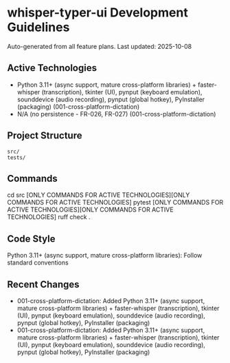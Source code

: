 # whisper-typer-ui Development Guidelines

Auto-generated from all feature plans. Last updated: 2025-10-08

## Active Technologies
- Python 3.11+ (async support, mature cross-platform libraries) + faster-whisper (transcription), tkinter (UI), pynput (keyboard emulation), sounddevice (audio recording), pynput (global hotkey), PyInstaller (packaging) (001-cross-platform-dictation)
- N/A (no persistence - FR-026, FR-027) (001-cross-platform-dictation)

## Project Structure
```
src/
tests/
```

## Commands
cd src [ONLY COMMANDS FOR ACTIVE TECHNOLOGIES][ONLY COMMANDS FOR ACTIVE TECHNOLOGIES] pytest [ONLY COMMANDS FOR ACTIVE TECHNOLOGIES][ONLY COMMANDS FOR ACTIVE TECHNOLOGIES] ruff check .

## Code Style
Python 3.11+ (async support, mature cross-platform libraries): Follow standard conventions

## Recent Changes
- 001-cross-platform-dictation: Added Python 3.11+ (async support, mature cross-platform libraries) + faster-whisper (transcription), tkinter (UI), pynput (keyboard emulation), sounddevice (audio recording), pynput (global hotkey), PyInstaller (packaging)
- 001-cross-platform-dictation: Added Python 3.11+ (async support, mature cross-platform libraries) + faster-whisper (transcription), tkinter (UI), pynput (keyboard emulation), sounddevice (audio recording), pynput (global hotkey), PyInstaller (packaging)

<!-- MANUAL ADDITIONS START -->
<!-- MANUAL ADDITIONS END -->
